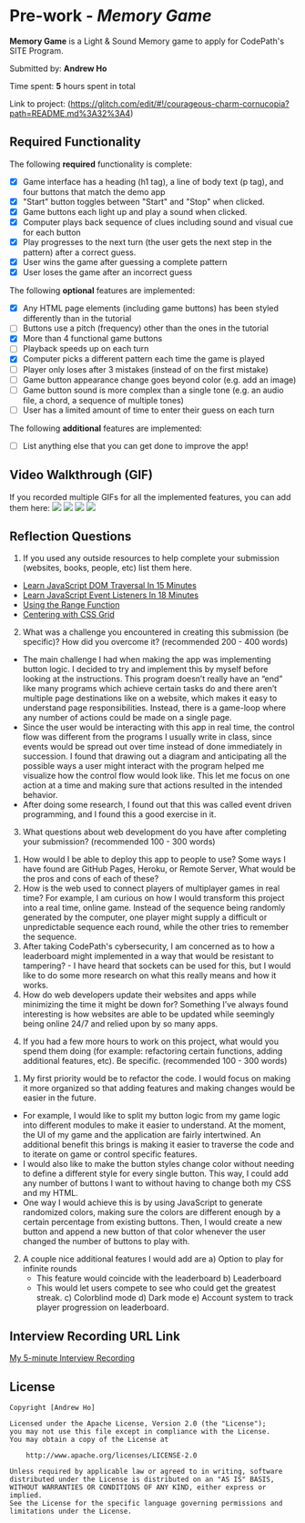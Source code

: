 # Pre-work - *Memory Game*

**Memory Game** is a Light & Sound Memory game to apply for CodePath's SITE Program. 

Submitted by: **Andrew Ho**

Time spent: **5** hours spent in total

Link to project: (https://glitch.com/edit/#!/courageous-charm-cornucopia?path=README.md%3A32%3A4)

## Required Functionality

The following **required** functionality is complete:

* [x] Game interface has a heading (h1 tag), a line of body text (p tag), and four buttons that match the demo app
* [x] "Start" button toggles between "Start" and "Stop" when clicked. 
* [x] Game buttons each light up and play a sound when clicked. 
* [x] Computer plays back sequence of clues including sound and visual cue for each button
* [x] Play progresses to the next turn (the user gets the next step in the pattern) after a correct guess. 
* [x] User wins the game after guessing a complete pattern
* [x] User loses the game after an incorrect guess

The following **optional** features are implemented:

* [x] Any HTML page elements (including game buttons) has been styled differently than in the tutorial
* [ ] Buttons use a pitch (frequency) other than the ones in the tutorial
* [x] More than 4 functional game buttons
* [ ] Playback speeds up on each turn
* [x] Computer picks a different pattern each time the game is played
* [ ] Player only loses after 3 mistakes (instead of on the first mistake)
* [ ] Game button appearance change goes beyond color (e.g. add an image)
* [ ] Game button sound is more complex than a single tone (e.g. an audio file, a chord, a sequence of multiple tones)
* [ ] User has a limited amount of time to enter their guess on each turn

The following **additional** features are implemented:

- [ ] List anything else that you can get done to improve the app!

## Video Walkthrough (GIF)

If you recorded multiple GIFs for all the implemented features, you can add them here:
![](gif1-link-here)
![](gif2-link-here)
![](gif3-link-here)
![](gif4-link-here)

## Reflection Questions
1. If you used any outside resources to help complete your submission (websites, books, people, etc) list them here. 
  - [Learn JavaScript DOM Traversal In 15 Minutes](https://www.youtube.com/watch?v=v7rSSy8CaYE&t=529s)
  - [Learn JavaScript Event Listeners In 18 Minutes](https://www.youtube.com/watch?v=XF1_MlZ5l6M&t=251s)
  - [Using the Range Function](https://developer.mozilla.org/en-US/docs/Web/HTML/Element/input/range)
  - [Centering with CSS Grid](https://www.w3docs.com/snippets/css/how-to-center-the-content-in-grid.html)

2. What was a challenge you encountered in creating this submission (be specific)? How did you overcome it? (recommended 200 - 400 words) 
  - The main challenge I had when making the app was implementing button logic. I decided to try and implement this by myself before looking at the instructions. This program doesn’t really have an “end” like many programs which achieve certain tasks do and there aren’t multiple page destinations like on a website, which makes it easy to understand page responsibilities. Instead, there is a game-loop where any number of actions could be made on a single page.
  - Since the user would be interacting with this app in real time, the control flow was different from the programs I usually write in class, since events would be spread out over time instead of done immediately in succession. I found that drawing out a diagram and anticipating all the possible ways a user might interact with the program helped me visualize how the control flow would look like. This let me focus on one action at a time and making sure that actions resulted in the intended behavior.
  - After doing some research, I found out that this was called event driven programming, and I found this a good exercise in it.

3. What questions about web development do you have after completing your submission? (recommended 100 - 300 words) 
  1) How would I be able to deploy this app to people to use? Some ways I have found are GitHub Pages, Heroku, or Remote Server, What would be the pros and cons of each of these?
  2) How is the web used to connect players of multiplayer games in real time? For example, I am curious on how I would transform this project into a real time, online game. Instead of the sequence being randomly generated by the computer, one player might supply a difficult or unpredictable sequence each round, while the other tries to remember the sequence.
  3) After taking CodePath's cybersecurity, I am concerned as to how a leaderboard might implemented in a way that would be resistant to tampering?
    - I have heard that sockets can be used for this, but I would like to do some more research on what this really means and how it works.
  4) How do web developers update their websites and apps while minimizing the time it might be down for? Something I’ve always found interesting is how websites are able to be updated while seemingly being online 24/7 and relied upon by so many apps.

4. If you had a few more hours to work on this project, what would you spend them doing (for example: refactoring certain functions, adding additional features, etc). Be specific. (recommended 100 - 300 words) 
  1) My first priority would be to refactor the code. I would focus on making it more organized so that adding features and making changes would be easier in the future.
   - For example, I would like to split my button logic from my game logic into different modules to make it easier to understand. At the moment, the UI of my game and the application are fairly intertwined. An additional benefit this brings is making it easier to traverse the code and to iterate on game or control specific features.
   - I would also like to make the button styles change color without needing to define a different style for every single button. This way, I could add any number of buttons I want to without having to change both my CSS and my HTML.
   - One way I would achieve this is by using JavaScript to generate randomized colors, making sure the colors are different enough by a certain percentage from existing buttons. Then, I would create a new button and append a new button of that color whenever the user changed the number of buttons to play with.
  2) A couple nice additional features I would add are
   a) Option to play for infinite rounds
     - This feature would coincide with the leaderboard
   b) Leaderboard
     - This would let users compete to see who could get the greatest streak.
   c) Colorblind mode
   d) Dark mode
   e) Account system to track player progression on leaderboard.




## Interview Recording URL Link

[My 5-minute Interview Recording](your-link-here)


## License

    Copyright [Andrew Ho]

    Licensed under the Apache License, Version 2.0 (the "License");
    you may not use this file except in compliance with the License.
    You may obtain a copy of the License at

        http://www.apache.org/licenses/LICENSE-2.0

    Unless required by applicable law or agreed to in writing, software
    distributed under the License is distributed on an "AS IS" BASIS,
    WITHOUT WARRANTIES OR CONDITIONS OF ANY KIND, either express or implied.
    See the License for the specific language governing permissions and
    limitations under the License.










